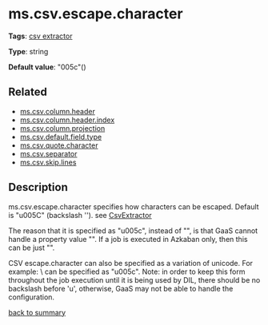 # ms.csv.escape.character

**Tags**:
[csv extractor](https://github.com/linkedin/data-integration-library/blob/master/docs/parameters/categories.md#csv-extractor-properties)

**Type**: string

**Default value**: "005c"(\)

## Related 
- [ms.csv.column.header](https://github.com/linkedin/data-integration-library/blob/master/docs/parameters/ms.csv.column.header.md)
- [ms.csv.column.header.index](https://github.com/linkedin/data-integration-library/blob/master/docs/parameters/ms.csv.column.header.index.md)
- [ms.csv.column.projection](https://github.com/linkedin/data-integration-library/blob/master/docs/parameters/ms.csv.column.projection.md)
- [ms.csv.default.field.type](https://github.com/linkedin/data-integration-library/blob/master/docs/parameters/ms.csv.default.field.type.md)
- [ms.csv.quote.character](https://github.com/linkedin/data-integration-library/blob/master/docs/parameters/)
- [ms.csv.separator](https://github.com/linkedin/data-integration-library/blob/master/docs/parameters/)
- [ms.csv.skip.lines](https://github.com/linkedin/data-integration-library/blob/master/docs/parameters/ms.csv.skip.lines.md)

## Description

ms.csv.escape.character specifies how characters can be escaped.
Default is "u005C" (backslash '\'). 
see [CsvExtractor](https://github.com/linkedin/data-integration-library/blob/master/docs/components/CsvExtractor.md)

The reason that it is specified as "u005c", instead of "\", is that GaaS cannot handle a property
value "\". If a job is executed in Azkaban only, then this can be just "\".

CSV escape.character can also be specified as a variation of unicode. For example: \ can be 
specified as "u005c". Note: in order to keep this form throughout the job execution until it is
being used by DIL, there should be no backslash before 'u', otherwise, GaaS may not be able to
handle the configuration.   

[back to summary](https://github.com/linkedin/data-integration-library/blob/master/docs/parameters/summary.md#mscsvescapecharacter)
